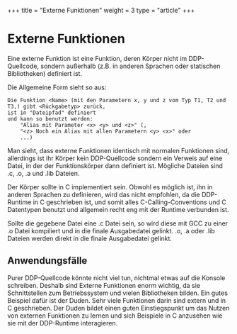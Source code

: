 +++
title = "Externe Funktionen"
weight = 3
type = "article"
+++

# Externe Funktionen

Eine externe Funktion ist eine Funktion, deren Körper nicht im DDP-Quellcode, sondern außerhalb (z.B. in anderen Sprachen oder statischen Bibliotheken) definiert ist.

Die Allgemeine Form sieht so aus:
```ddp
Die Funktion <Name> (mit den Parametern x, y und z vom Typ T1, T2 und T3,) gibt <Rückgabetyp> zurück,
ist in "Dateipfad" definiert
und kann so benutzt werden:
	"Alias mit Parameter <x> <y> und <z>" (,
	"<z> Noch ein Alias mit allen Parametern <y> <x>" oder
	...)
```

Man sieht, dass externe Funktionen identisch mit normalen Funktionen sind, allerdings ist ihr Körper kein DDP-Quellcode sondern ein Verweis auf eine Datei, in der der Funktionskörper dann definiert ist.
Mögliche Dateien sind .c, .o, .a und .lib Dateien.

Der Körper sollte in C implementiert sein.
Obwohl es möglich ist, ihn in anderen Sprachen zu definieren, wird das nicht empfohlen, da die DDP-Runtime in C geschrieben ist, und somit alles C-Calling-Conventions und C Datentypen benutzt und allgemein recht eng mit der Runtime verbunden ist.

Sollte die gegebene Datei eine .c Datei sein, so wird diese mit GCC zu einer .o Datei kompiliert und in die finale Ausgabedatei gelinkt.
.o, .a oder .lib Dateien werden direkt in die finale Ausgabedatei gelinkt.

## Anwendungsfälle

Purer DDP-Quellcode könnte nicht viel tun, nichtmal etwas auf die Konsole schreiben.
Deshalb sind Externe Funktionen enorm wichtig, da sie Schnittstellen zum Betriebssystem und vielen Bibliotheken bilden.
Ein gutes Beispiel dafür ist der Duden. Sehr viele Funktionen darin sind extern und in C geschrieben. Der Duden bildet einen guten Einstiegspunkt um das Nutzen von externen Funktionen zu lernen und sich Beispiele in C anzusehen wie sie mit der DDP-Runtime interagieren.